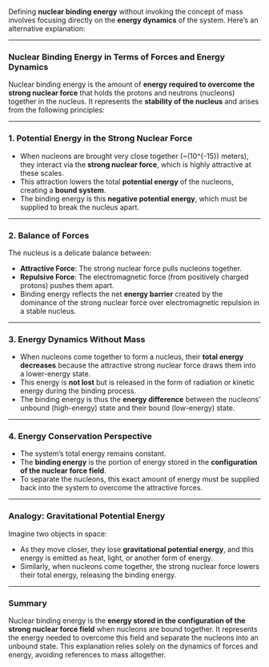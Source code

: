 Defining **nuclear binding energy** without invoking the concept of mass involves focusing directly on the **energy dynamics** of the system. Here’s an alternative explanation:

---

### **Nuclear Binding Energy in Terms of Forces and Energy Dynamics**
Nuclear binding energy is the amount of **energy required to overcome the strong nuclear force** that holds the protons and neutrons (nucleons) together in the nucleus. It represents the **stability of the nucleus** and arises from the following principles:

---

### **1. Potential Energy in the Strong Nuclear Force**
- When nucleons are brought very close together (~\(10^{-15}\) meters), they interact via the **strong nuclear force**, which is highly attractive at these scales.
- This attraction lowers the total **potential energy** of the nucleons, creating a **bound system**.
- The binding energy is this **negative potential energy**, which must be supplied to break the nucleus apart.

---

### **2. Balance of Forces**
The nucleus is a delicate balance between:
- **Attractive Force**: The strong nuclear force pulls nucleons together.
- **Repulsive Force**: The electromagnetic force (from positively charged protons) pushes them apart.
- Binding energy reflects the net **energy barrier** created by the dominance of the strong nuclear force over electromagnetic repulsion in a stable nucleus.

---

### **3. Energy Dynamics Without Mass**
- When nucleons come together to form a nucleus, their **total energy decreases** because the attractive strong nuclear force draws them into a lower-energy state.
- This energy is **not lost** but is released in the form of radiation or kinetic energy during the binding process.
- The binding energy is thus the **energy difference** between the nucleons’ unbound (high-energy) state and their bound (low-energy) state.

---

### **4. Energy Conservation Perspective**
- The system’s total energy remains constant.
- The **binding energy** is the portion of energy stored in the **configuration of the nuclear force field**.
- To separate the nucleons, this exact amount of energy must be supplied back into the system to overcome the attractive forces.

---

### **Analogy: Gravitational Potential Energy**
Imagine two objects in space:
- As they move closer, they lose **gravitational potential energy**, and this energy is emitted as heat, light, or another form of energy.
- Similarly, when nucleons come together, the strong nuclear force lowers their total energy, releasing the binding energy.

---

### **Summary**
Nuclear binding energy is the **energy stored in the configuration of the strong nuclear force field** when nucleons are bound together. It represents the energy needed to overcome this field and separate the nucleons into an unbound state. This explanation relies solely on the dynamics of forces and energy, avoiding references to mass altogether.

